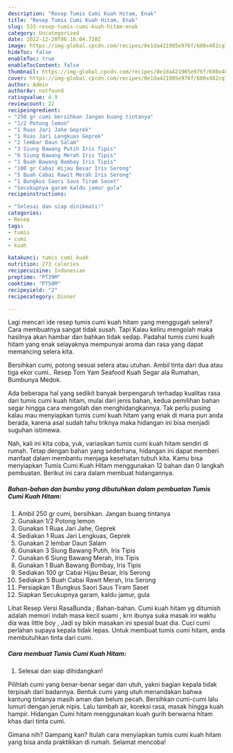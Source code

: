 ```yaml
---
description: "Resep Tumis Cumi Kuah Hitam, Enak"
title: "Resep Tumis Cumi Kuah Hitam, Enak"
slug: 533-resep-tumis-cumi-kuah-hitam-enak
category: Uncategorized
date: 2022-12-20T06:16:04.720Z
image: https://img-global.cpcdn.com/recipes/0e1da421905e976f/680x482cq70/tumis-cumi-kuah-hitam-foto-resep-utama.jpg
hideToc: false
enableToc: true
enableTocContent: false
thumbnail: https://img-global.cpcdn.com/recipes/0e1da421905e976f/680x482cq70/tumis-cumi-kuah-hitam-foto-resep-utama.jpg
cover: https://img-global.cpcdn.com/recipes/0e1da421905e976f/680x482cq70/tumis-cumi-kuah-hitam-foto-resep-utama.jpg
author: Admin
authorAv: notfound
ratingvalue: 4.9
reviewcount: 22
recipeingredient:
- "250 gr cumi bersihkan Jangan buang tintanya"
- "1/2 Potong lemon"
- "1 Ruas Jari Jahe Geprek"
- "1 Ruas Jari Lengkuas Geprek"
- "2 lembar Daun Salam"
- "3 Siung Bawang Putih Iris Tipis"
- "6 Siung Bawang Merah Iris Tipis"
- "1 Buah Bawang Bombay Iris Tipis"
- "100 gr Cabai Hijau Besar Iris Serong"
- "5 Buah Cabai Rawit Merah Iris Serong"
- "1 Bungkus Saori Saus Tiram Saset"
- "Secukupnya garam kaldu jamur gula"
recipeinstructions:

- "Selesai dan siap dinikmati!"
categories:
- Resep
tags:
- tumis
- cumi
- kuah

katakunci: tumis cumi kuah 
nutrition: 273 calories
recipecuisine: Indonesian
preptime: "PT39M"
cooktime: "PT50M"
recipeyield: "2"
recipecategory: Dinner

---
```



Lagi mencari ide resep tumis cumi kuah hitam yang menggugah selera? Cara membuatnya sangat tidak susah. Tapi Kalau keliru mengolah maka hasilnya akan hambar dan bahkan tidak sedap. Padahal tumis cumi kuah hitam yang enak selayaknya mempunyai aroma dan rasa yang dapat memancing selera kita.


Bersihkan cumi, potong sesuai selera atau utuhan. Ambil tinta dari dua atau tiga ekor cumi.. Resep Tom Yam Seafood Kuah Segar ala Rumahan, Bumbunya Medok.

Ada beberapa hal yang sedikit banyak berpengaruh terhadap kualitas rasa dari tumis cumi kuah hitam, mulai dari jenis bahan, kedua pemilihan bahan segar hingga cara mengolah dan menghidangkannya. Tak perlu pusing kalau mau menyiapkan tumis cumi kuah hitam yang enak di mana pun anda berada, karena asal sudah tahu triknya maka hidangan ini bisa menjadi suguhan istimewa.


Nah, kali ini kita coba, yuk, variasikan tumis cumi kuah hitam sendiri di rumah. Tetap dengan bahan yang sederhana, hidangan ini dapat memberi manfaat dalam membantu menjaga kesehatan tubuh kita. Kamu bisa menyiapkan Tumis Cumi Kuah Hitam menggunakan 12 bahan dan 0 langkah pembuatan. Berikut ini cara dalam membuat hidangannya.

<!--inarticleads1-->

##### Bahan-bahan dan bumbu yang dibutuhkan dalam pembuatan Tumis Cumi Kuah Hitam:

1. Ambil 250 gr cumi, bersihkan. Jangan buang tintanya
1. Gunakan 1/2 Potong lemon
1. Gunakan 1 Ruas Jari Jahe, Geprek
1. Sediakan 1 Ruas Jari Lengkuas, Geprek
1. Gunakan 2 lembar Daun Salam
1. Gunakan 3 Siung Bawang Putih, Iris Tipis
1. Gunakan 6 Siung Bawang Merah, Iris Tipis
1. Gunakan 1 Buah Bawang Bombay, Iris Tipis
1. Sediakan 100 gr Cabai Hijau Besar, Iris Serong
1. Sediakan 5 Buah Cabai Rawit Merah, Iris Serong
1. Persiapkan 1 Bungkus Saori Saus Tiram Saset
1. Siapkan Secukupnya garam, kaldu jamur, gula


Lihat Resep Versi RasaBunda ; Bahan-bahan. Cumi kuah hitam yg ditumish adalah memori indah masa kecil suami , krn ibunya suka masak ini waktu dia was little boy , Jadi sy bikin masakan ini spesial buat dia. Cuci cumi perlahan supaya kepala tidak lepas. Untuk membuat tumis cumi hitam, anda membutuhkan tinta dari cumi. 

<!--inarticleads2-->

##### Cara membuat Tumis Cumi Kuah Hitam:


1. Selesai dan siap dihidangkan!

Pilihlah cumi yang benar-benar segar dan utuh, yakni bagian kepala tidak terpisah dari badannya. Bentuk cumi yang utuh menandakan bahwa kantung tintanya masih aman dan belum pecah. Bersihkan cumi-cumi lalu lumuri dengan jeruk nipis. Lalu tambah air, koreksi rasa, masak hingga kuah hampir. Hidangan Cumi hitam menggunakan kuah gurih berwarna hitam khas dari tinta cumi. 

Gimana nih? Gampang kan? Itulah cara menyiapkan tumis cumi kuah hitam yang bisa anda praktikkan di rumah. Selamat mencoba!
